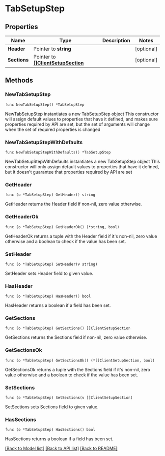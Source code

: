 # TabSetupStep

## Properties

Name | Type | Description | Notes
------------ | ------------- | ------------- | -------------
**Header** | Pointer to **string** |  | [optional] 
**Sections** | Pointer to [**[]ClientSetupSection**](ClientSetupSection.md) |  | [optional] 

## Methods

### NewTabSetupStep

`func NewTabSetupStep() *TabSetupStep`

NewTabSetupStep instantiates a new TabSetupStep object
This constructor will assign default values to properties that have it defined,
and makes sure properties required by API are set, but the set of arguments
will change when the set of required properties is changed

### NewTabSetupStepWithDefaults

`func NewTabSetupStepWithDefaults() *TabSetupStep`

NewTabSetupStepWithDefaults instantiates a new TabSetupStep object
This constructor will only assign default values to properties that have it defined,
but it doesn't guarantee that properties required by API are set

### GetHeader

`func (o *TabSetupStep) GetHeader() string`

GetHeader returns the Header field if non-nil, zero value otherwise.

### GetHeaderOk

`func (o *TabSetupStep) GetHeaderOk() (*string, bool)`

GetHeaderOk returns a tuple with the Header field if it's non-nil, zero value otherwise
and a boolean to check if the value has been set.

### SetHeader

`func (o *TabSetupStep) SetHeader(v string)`

SetHeader sets Header field to given value.

### HasHeader

`func (o *TabSetupStep) HasHeader() bool`

HasHeader returns a boolean if a field has been set.

### GetSections

`func (o *TabSetupStep) GetSections() []ClientSetupSection`

GetSections returns the Sections field if non-nil, zero value otherwise.

### GetSectionsOk

`func (o *TabSetupStep) GetSectionsOk() (*[]ClientSetupSection, bool)`

GetSectionsOk returns a tuple with the Sections field if it's non-nil, zero value otherwise
and a boolean to check if the value has been set.

### SetSections

`func (o *TabSetupStep) SetSections(v []ClientSetupSection)`

SetSections sets Sections field to given value.

### HasSections

`func (o *TabSetupStep) HasSections() bool`

HasSections returns a boolean if a field has been set.


[[Back to Model list]](../README.md#documentation-for-models) [[Back to API list]](../README.md#documentation-for-api-endpoints) [[Back to README]](../README.md)


